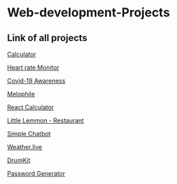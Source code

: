 # Web-development-Projects
## Link of all projects

[Calculator](https://github.com/prashantjagtap2909/Calculator)

[Heart rate Monitor](https://github.com/prashantjagtap2909/Heart-Rate-Monitor/blob/main/README.md)

[Covid-19 Awareness](https://github.com/prashantjagtap2909/Covid-19-awareness/blob/main/README.md)

[Melophile](https://github.com/prashantjagtap2909/Melophile/tree/main)

[React Calculator](https://github.com/prashantjagtap2909/Simple-React-Calculator)

[Little Lemmon - Restaurant](https://github.com/prashantjagtap2909/Little-Lemon)

[Simple Chatbot]()

[Weather.live]()

[DrumKit](https://github.com/prashantjagtap2909/DrumKit)

[Password Generator]()

